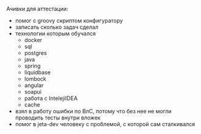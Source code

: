 Ачивки для аттестации:

-   помог с groovy скриптом конфигуратору
-   записать сколько задач сделал
-   технологии которым обучался
    -   docker
    -   sql
    -   postgres
    -   java
    -   spring
    -   liquidbase
    -   lombock
    -   angular
    -   soapui
    -   работа с IntelejiIDEA
    -   cache
-   взял в работу ошибки по ВлС, потому что без нее не могли проводить тесты внутри вложек
-   помог в jeta-dev человеку с проблемой, с которой сам сталкивался
